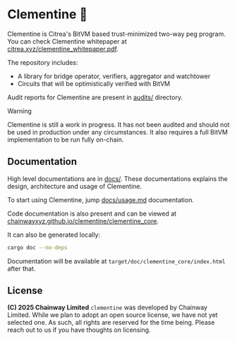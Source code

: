 # Clementine 🍊

Clementine is Citrea's BitVM based trust-minimized two-way peg program. You can
check Clementine whitepaper at [citrea.xyz/clementine_whitepaper.pdf](https://citrea.xyz/clementine_whitepaper.pdf).

The repository includes:

- A library for bridge operator, verifiers, aggregator and watchtower
- Circuits that will be optimistically verified with BitVM

Audit reports for Clementine are present in [audits/](audits/) directory.

> [!WARNING]
>
> Clementine is still a work in progress. It has not been audited and should not
> be used in production under any circumstances. It also requires a full BitVM
> implementation to be run fully on-chain.

## Documentation

High level documentations are in [docs/](docs). These documentations explains
the design, architecture and usage of Clementine.

To start using Clementine, jump [docs/usage.md](docs/usage.md) documentation.

Code documentation is also present and can be viewed at
[chainwayxyz.github.io/clementine/clementine_core](https://chainwayxyz.github.io/clementine/clementine_core/).

It can also be generated locally:

```bash
cargo doc --no-deps
```

Documentation will be available at `target/doc/clementine_core/index.html` after
that.

## License

**(C) 2025 Chainway Limited** `clementine` was developed by Chainway Limited.
While we plan to adopt an open source license, we have not yet selected one. As
such, all rights are reserved for the time being. Please reach out to us if you
have thoughts on licensing.
